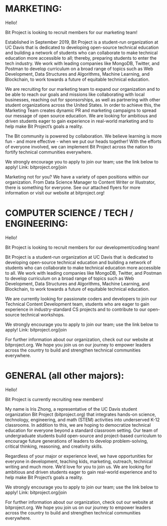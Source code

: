 # MARKETING:

Hello! 


Bit Project is looking to recruit members for our marketing team! 


Established in September 2019, Bit Project is a student-run organization at UC Davis that is dedicated to developing open-source technical education and building a network of students who can collaborate to make technical education more accessible to all; thereby, preparing students to enter the tech industry. We work with leading companies like MongoDB, Twitter, and Postman to develop curriculum on a broad range of topics such as Web Development, Data Structures and Algorithms, Machine Learning, and Blockchain, to work towards a future of equitable technical education.


We are recruiting for our marketing team to expand our organization and to be able to reach our goals and missions like collaborating with local businesses, reaching out for sponsorships, as well as partnering with other student organizations across the United States. In order to achieve this, the Marketing Team creates dynamic PR and marketing campaigns to spread our message of open source education. We are looking for ambitious and driven students eager to gain experience in real-world marketing and to help make Bit Project’s goals a reality.


The Bit community is powered by collaboration. We believe learning is more fun - and more effective - when we put our heads together! With the efforts of everyone involved, we can implement Bit Project across the nation to fortify technical communities everywhere. 


We strongly encourage you to apply to join our team; use the link below to apply! Link: bitproject.org/join 


Marketing not for you? We have a variety of open positions within our organization. From Data Science Manager to Content Writer or Illustrator, there is something for everyone. See our attached flyers for more information or visit our website at bitproject.org!


# COMPUTER SCIENCE / TECH / ENGINEERING:

Hello! 


Bit Project is looking to recruit members for our development/coding team! 


Bit Project is a student-run organization at UC Davis that is dedicated to developing open-source technical education and building a network of students who can collaborate to make technical education more accessible to all. We work with leading companies like MongoDB, Twitter, and Postman to develop curriculum on a broad range of topics such as Web Development, Data Structures and Algorithms, Machine Learning, and Blockchain, to work towards a future of equitable technical education.


We are currently looking for passionate coders and developers to join our Technical Content Development team, students who are eager to gain experience in industry-standard CS projects and to contribute to our open-source technical workshops.


We strongly encourage you to apply to join our team; use the link below to apply! Link: bitproject.org/join


For further information about our organization, check out our website at bitproject.org. We hope you join us on our journey to empower leaders across the country to build and strengthen technical communities everywhere.

# GENERAL (all other majors):

Hello! 


Bit Project is currently recruiting new members! 


My name is Iris Zhong, a representative of the UC Davis student organization Bit Project (bitproject.org) that integrates hands-on science, technology, engineering, and math (STEM) activities into underserved K-12 classrooms. In addition to this, we are hoping to democratize technical education for everyone beyond a standard classroom setting. Our team of undergraduate students build open-source and project-based curriculum to encourage future generations of leaders to develop problem-solving, critical thinking, reasoning, and creativity skills.


Regardless of your major or experience level, we have opportunities for everyone in development, teaching kids, marketing, outreach, technical writing and much more. We’d love for you to join us. We are looking for ambitious and driven students eager to gain real-world experience and to help make Bit Project’s goals a reality.


We strongly encourage you to apply to join our team; use the link below to apply! Link: bitproject.org/join


For further information about our organization, check out our website at bitproject.org. We hope you join us on our journey to empower leaders across the country to build and strengthen technical communities everywhere.
